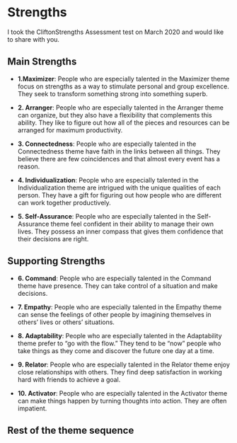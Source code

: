 # Strengths

I took the CliftonStrengths Assessment test on March 2020 and would like to share with you.

## Main Strengths

* **1.Maximizer**: People who are especially talented in the Maximizer theme focus on strengths as a way to stimulate personal and group excellence. They seek to transform something strong into something superb.

* **2. Arranger**: People who are especially talented in the Arranger theme can organize, but they also have a flexibility that complements this ability. They like to figure out how all of the pieces and resources can be arranged for maximum productivity.</p>

* **3. Connectedness**: People who are especially talented in the Connectedness theme have faith in the links between all things. They believe there are few coincidences and that almost every event has a reason.

* **4. Individualization**: People who are especially talented in the Individualization theme are intrigued with the unique qualities of each person. They have a gift for figuring out how people who are different can work together productively.
  
* **5. Self-Assurance**: People who are especially talented in the Self-Assurance theme feel confident in their ability to manage their own lives. They possess an inner compass that gives them confidence that their decisions are right.

## Supporting Strengths

* **6. Command**: People who are especially talented in the Command theme have presence. They can take control of a situation and make decisions.

* **7. Empathy**: People who are especially talented in the Empathy theme can sense the feelings of other people by
imagining themselves in others’ lives or others’ situations.
* **8. Adaptability**: People who are especially talented in the Adaptability theme prefer to “go with the flow.” They tend to
be “now” people who take things as they come and discover the future one day at a time.
* **9. Relator**: People who are especially talented in the Relator theme enjoy close relationships with others. They
find deep satisfaction in working hard with friends to achieve a goal.
* **10. Activator**: People who are especially talented in the Activator theme can make things happen by turning
thoughts into action. They are often impatient. 

## Rest of the theme sequence
